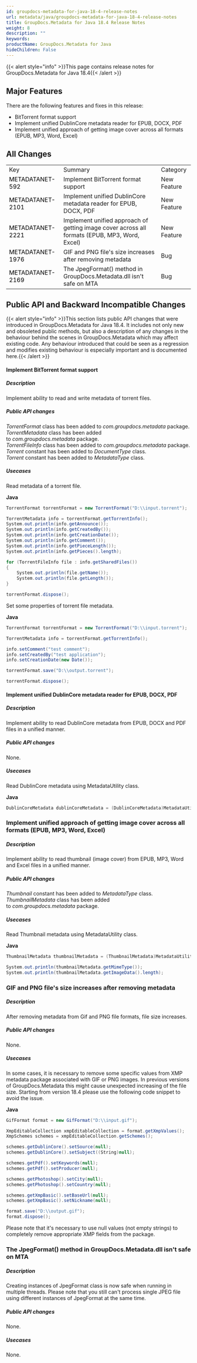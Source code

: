 ```yaml
---
id: groupdocs-metadata-for-java-18-4-release-notes
url: metadata/java/groupdocs-metadata-for-java-18-4-release-notes
title: GroupDocs.Metadata for Java 18.4 Release Notes
weight: 8
description: ""
keywords: 
productName: GroupDocs.Metadata for Java
hideChildren: False
---
```

{{< alert style="info" >}}This page contains release notes for GroupDocs.Metadata for Java 18.4{{< /alert >}}

## Major Features

There are the following features and fixes in this release:

*   BitTorrent format support
*   Implement unified DublinCore metadata reader for EPUB, DOCX, PDF
*   Implement unified approach of getting image cover across all formats (EPUB, MP3, Word, Excel)

## All Changes

<table class="confluenceTable"><tbody><tr><td class="confluenceTd">Key</td><td class="confluenceTd">Summary</td><td class="confluenceTd">Category</td></tr><tr><td class="confluenceTd"><span style="color: rgb(0, 0, 0);">METADATANET-592</span></td><td class="confluenceTd">Implement BitTorrent format support&nbsp;</td><td class="confluenceTd">New Feature</td></tr><tr><td class="confluenceTd"><span style="color: rgb(0, 0, 0);">METADATANET-2101&nbsp;</span>&nbsp;</td><td class="confluenceTd">Implement unified DublinCore metadata reader for EPUB, DOCX, PDF&nbsp;&nbsp;</td><td class="confluenceTd">New Feature&nbsp;</td></tr><tr><td colspan="1" class="confluenceTd"><span style="color: rgb(0, 0, 0);">METADATANET-2221</span></td><td colspan="1" class="confluenceTd">Implement unified approach of getting image cover across all formats (EPUB, MP3, Word, Excel)&nbsp;</td><td colspan="1" class="confluenceTd">New Feature&nbsp;</td></tr><tr><td colspan="1" class="confluenceTd"><span style="color: rgb(0, 0, 0);">METADATANET-1976</span></td><td colspan="1" class="confluenceTd">GIF and PNG file's size increases after removing metadata&nbsp;</td><td colspan="1" class="confluenceTd">Bug</td></tr><tr><td colspan="1" class="confluenceTd"><span style="color: rgb(0, 0, 0);">METADATANET-2169</span></td><td colspan="1" class="confluenceTd">The JpegFormat() method in GroupDocs.Metadata.dll isn't safe on MTA&nbsp;</td><td colspan="1" class="confluenceTd">Bug</td></tr></tbody></table>

## Public API and Backward Incompatible Changes

{{< alert style="info" >}}This section lists public API changes that were introduced in GroupDocs.Metadata for Java 18.4. It includes not only new and obsoleted public methods, but also a description of any changes in the behaviour behind the scenes in GroupDocs.Metadata which may affect existing code. Any behaviour introduced that could be seen as a regression and modifies existing behaviour is especially important and is documented here.{{< /alert >}}

#### Implement BitTorrent format support 

##### Description

Implement ability to read and write metadata of torrent files.

##### Public API changes

*TorrentFormat* class has been added to *com.groupdocs.metadata* package.  
*TorrentMetadata* class has been added to *com.groupdocs.metadata* package.  
*TorrentFileInfo* class has been added to *com.groupdocs.metadata* package.  
*Torrent* constant has been added to *DocumentType* class.  
*Torrent* constant has been added to *MetadataType* class.

##### Usecases

Read metadata of a torrent file.

**Java**

```csharp
TorrentFormat torrentFormat = new TorrentFormat("D:\\input.torrent");

TorrentMetadata info = torrentFormat.getTorrentInfo();
System.out.println(info.getAnnounce());
System.out.println(info.getCreatedBy());
System.out.println(info.getCreationDate());
System.out.println(info.getComment());
System.out.println(info.getPieceLength());
System.out.println(info.getPieces().length);

for (TorrentFileInfo file : info.getSharedFiles())
{
    System.out.println(file.getName());
    System.out.println(file.getLength());
}

torrentFormat.dispose();
```

Set some properties of torrent file metadata.

**Java**

```csharp
TorrentFormat torrentFormat = new TorrentFormat("D:\\input.torrent");

TorrentMetadata info = torrentFormat.getTorrentInfo();

info.setComment("test comment");
info.setCreatedBy("test application");
info.setCreationDate(new Date());

torrentFormat.save("D:\\output.torrent");

torrentFormat.dispose();
```

#### Implement unified DublinCore metadata reader for EPUB, DOCX, PDF  

##### Description

Implement ability to read DublinCore metadata from EPUB, DOCX and PDF files in a unified manner.

##### Public API changes

None.

##### Usecases

Read DublinCore metadata using MetadataUtility class.

**Java**

```csharp
DublinCoreMetadata dublinCoreMetadata = (DublinCoreMetadata)MetadataUtility.extractSpecificMetadata("D:\\input.docx", MetadataType.DublinCore);
```

### Implement unified approach of getting image cover across all formats (EPUB, MP3, Word, Excel) 

##### Description

Implement ability to read thumbnail (image cover) from EPUB, MP3, Word and Excel files in a unified manner.

##### Public API changes

*Thumbnail* constant has been added to *MetadataType* class.  
*ThumbnailMetadata* class has been added to *com.groupdocs.metadata* package.

##### Usecases

Read Thumbnail metadata using MetadataUtility class.

**Java**

```csharp
ThumbnailMetadata thumbnailMetadata = (ThumbnailMetadata)MetadataUtility.extractSpecificMetadata("D:\\input.docx", MetadataType.Thumbnail);

System.out.println(thumbnailMetadata.getMimeType());
System.out.println(thumbnailMetadata.getImageData().length);
```

### GIF and PNG file's size increases after removing metadata   

##### Description

After removing metadata from Gif and PNG file formats, file size increases.

##### Public API changes

None.

##### Usecases

In some cases, it is necessary to remove some specific values from XMP metadata package associated with GIF or PNG images. In previous versions of GroupDocs.Metadata this might cause unexpected increasing of the file size. Starting from version 18.4 please use the following code snippet to avoid the issue.

**Java**

```csharp
GifFormat format = new GifFormat("D:\\input.gif");

XmpEditableCollection xmpEditableCollection = format.getXmpValues();
XmpSchemes schemes = xmpEditableCollection.getSchemes();

schemes.getDublinCore().setSource(null);
schemes.getDublinCore().setSubject((String)null);

schemes.getPdf().setKeywords(null);
schemes.getPdf().setProducer(null);

schemes.getPhotoshop().setCity(null);
schemes.getPhotoshop().setCountry(null);

schemes.getXmpBasic().setBaseUrl(null);
schemes.getXmpBasic().setNickname(null);

format.save("D:\\output.gif");
format.dispose();
```

Please note that it's necessary to use null values (not empty strings) to completely remove appropriate XMP fields from the package.

### The JpegFormat() method in GroupDocs.Metadata.dll isn't safe on MTA 

##### Description

Creating instances of JpegFormat class is now safe when running in multiple threads. Please note that you still can't process single JPEG file using different instances of JpegFormat at the same time.

##### Public API changes

None.

##### Usecases

None.
